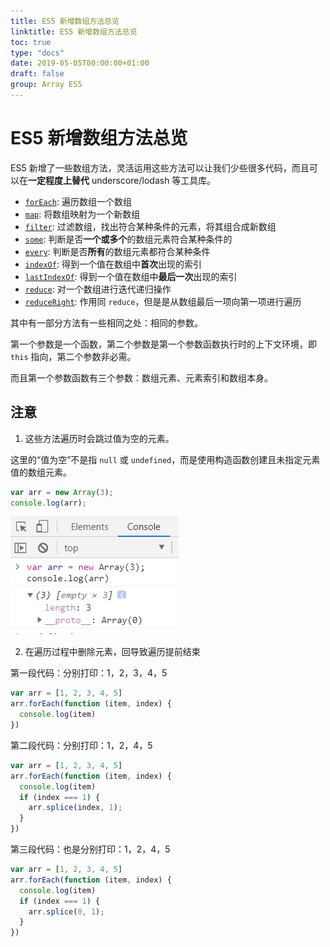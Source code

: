 ```yaml
---
title: ES5 新增数组方法总览
linktitle: ES5 新增数组方法总览
toc: true
type: "docs"
date: 2019-05-05T00:00:00+01:00
draft: false
group: Array ES5
---
```


# ES5 新增数组方法总览

ES5 新增了一些数组方法，灵活运用这些方法可以让我们少些很多代码，而且可以在**一定程度上替代** underscore/lodash 等工具库。

+ [`forEach`](./01-Array.prototype.forEach.md): 遍历数组一个数组
+ [`map`](./02-Array.prototype.map.md): 将数组映射为一个新数组
+ [`filter`](./03-Array.prototype.filter.md): 过滤数组，找出符合某种条件的元素，将其组合成新数组
+ [`some`](./04-Array.prototype.some.md): 判断是否**一个或多个**的数组元素符合某种条件的
+ [`every`](./05-Array.prototype.every.md): 判断是否**所有**的数组元素都符合某种条件
+ [`indexOf`](./06-Array.prototype.indexOf.md): 得到一个值在数组中**首次**出现的索引
+ [`lastIndexOf`](./07-Array.prototype.lastIndexOf.md): 得到一个值在数组中**最后一次**出现的索引
+ [`reduce`](./08-Array.prototype.reduce.md): 对一个数组进行迭代递归操作
+ [`reduceRight`](./09-Array.prototype.reduceRight.md): 作用同 `reduce`，但是是从数组最后一项向第一项进行遍历

其中有一部分方法有一些相同之处：相同的参数。

第一个参数是一个函数，第二个参数是第一个参数函数执行时的上下文环境，即 `this` 指向，第二个参数非必需。

而且第一个参数函数有三个参数：数组元素、元素索引和数组本身。




## 注意

1. 这些方法遍历时会跳过值为空的元素。

这里的“值为空”不是指 `null` 或 `undefined`，而是使用构造函数创建且未指定元素值的数组元素。

```js
var arr = new Array(3);
console.log(arr);
```

![值为空](./imgs/array-empty.png)

2. 在遍历过程中删除元素，回导致遍历提前结束

第一段代码：分别打印：1，2，3，4，5
```js
var arr = [1, 2, 3, 4, 5]
arr.forEach(function (item, index) {
  console.log(item)
})
```

第二段代码：分别打印：1，2，4，5

```js
var arr = [1, 2, 3, 4, 5]
arr.forEach(function (item, index) {
  console.log(item)
  if (index === 1) {
    arr.splice(index, 1);
  }
})
```

第三段代码：也是分别打印：1，2，4，5

```js
var arr = [1, 2, 3, 4, 5]
arr.forEach(function (item, index) {
  console.log(item)
  if (index === 1) {
    arr.splice(0, 1);
  }
})
```
